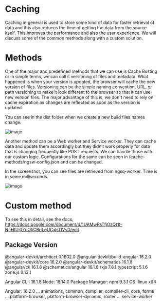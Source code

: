 # Caching
Caching in general is used to store some kind of data for faster retrieval of data and this also reduces the time of getting the data from the source itself. This improves the performance and also the user experience. We will discuss some of the common methods along with a custom solution.

# Methods

One of the major and predefined methods that we can use is Cache Busting or in simple terms, we can call it versioning of files and metadata. What happened is when your version is updated, the browser will cache the new version of files.
Versioning can be the simple naming convention, URL, or path versioning to make it look different to the browser so that it can use new version files. The major advantage of this is, we don't need to rely on cache expiration as changes are reflected as soon as the version is updated.

You can see in the dist folder when we create a new build files names change.

![image](https://github.com/amankushwaha0606/cache-methods/assets/63187338/2d91da46-28a0-4f90-a536-559986137861)

Another method can be a Web worker and Service worker. They can cache data and update them accordingly but they didn’t work properly for data that is changing frequently like POST requests. We can handle those with our custom logic. Configurations for the same can be seen in /cache-methods/ngsw-config.json and can be changed.

In the screenshot, you can see files are retrieved from ngsq-worker. Time is in some milliseconds.

![image](https://github.com/amankushwaha0606/cache-methods/assets/63187338/2db63df2-5118-4b4f-bbbb-d4f6a4f05ffe)

# Custom method

To see this in detail, see the docs, https://docs.google.com/document/d/1UAMwRsTfjOzQt1t-NcHtUj0ZuO5CBrlLeUCxlsTlVv0/edit.

Package                         Version
---------------------------------------------------------
@angular-devkit/architect       0.1602.0
@angular-devkit/build-angular   16.2.0
@angular-devkit/core            16.2.0
@angular-devkit/schematics      16.1.8
@angular/cli                    16.1.8
@schematics/angular             16.1.8
rxjs                            7.8.1
typescript                      5.1.6
zone.js                         0.13.1



Angular CLI: 16.1.8
Node: 18.14.0
Package Manager: npm 9.3.1
OS: linux x64

Angular: 16.2.0
... animations, common, compiler, compiler-cli, core, forms
... platform-browser, platform-browser-dynamic, router
... service-worker
